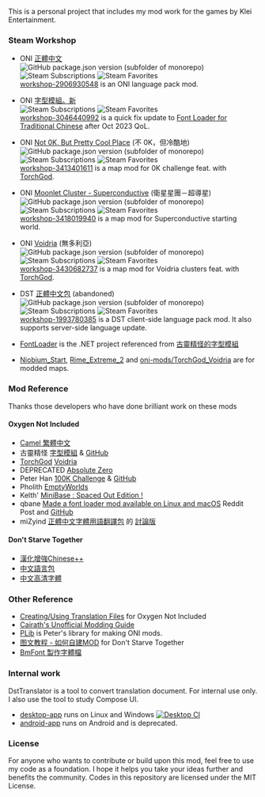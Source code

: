 This is a personal project that includes my mod work for the games by Klei Entertainment.

### Steam Workshop
* ONI [正體中文](https://steamcommunity.com/sharedfiles/filedetails/?id=2906930548) <br />
![GitHub package.json version (subfolder of monorepo)](https://img.shields.io/github/package-json/v/DolphinWing/KleiWork?filename=workshop-2906930548%2Fpackage.json&logo=github) 
![Steam Subscriptions](https://img.shields.io/steam/subscriptions/2906930548?logo=steam) 
![Steam Favorites](https://img.shields.io/steam/favorites/2906930548?logo=steam) <br />
[workshop-2906930548](workshop-2906930548) is an ONI language pack mod. 
* ONI [字型模組。新](https://steamcommunity.com/sharedfiles/filedetails/?id=3046440992) <br />
![Steam Subscriptions](https://img.shields.io/steam/subscriptions/3046440992?logo=steam) 
![Steam Favorites](https://img.shields.io/steam/favorites/3046440992?logo=steam) <br />
[workshop-3046440992](workshop-3046440992) is a quick fix update to [Font Loader for Traditional Chinese](https://steamcommunity.com/workshop/filedetails/?id=2119648603) after Oct 2023 QoL.
* ONI [Not 0K, But Pretty Cool Place](https://steamcommunity.com/sharedfiles/filedetails/?id=3413401611) (不 0K，但冷酷地)<br />
![GitHub package.json version (subfolder of monorepo)](https://img.shields.io/github/package-json/v/DolphinWing/KleiWork?filename=workshop-3413401611%2Fpackage.json&logo=github) 
![Steam Subscriptions](https://img.shields.io/steam/subscriptions/3413401611?logo=steam) 
![Steam Favorites](https://img.shields.io/steam/favorites/3413401611?logo=steam) <br />
[workshop-3413401611](workshop-3413401611) is a map mod for 0K challenge feat. with [TorchGod](https://github.com/TorchGod531).
* ONI [Moonlet Cluster - Superconductive](https://steamcommunity.com/sharedfiles/filedetails/?id=3418019940) (衛星星團－超導星)<br />
![GitHub package.json version (subfolder of monorepo)](https://img.shields.io/github/package-json/v/DolphinWing/KleiWork?filename=workshop-3418019940%2Fpackage.json&logo=github) 
![Steam Subscriptions](https://img.shields.io/steam/subscriptions/3418019940?logo=steam) 
![Steam Favorites](https://img.shields.io/steam/favorites/3418019940?logo=steam) <br />
[workshop-3418019940](workshop-3418019940) is a map mod for Superconductive starting world.
* ONI [Voidria](https://steamcommunity.com/sharedfiles/filedetails/?id=3430682737) (無多利亞)<br />
![GitHub package.json version (subfolder of monorepo)](https://img.shields.io/github/package-json/v/DolphinWing/KleiWork?filename=workshop-3430682737%2Fpackage.json&logo=github) 
![Steam Subscriptions](https://img.shields.io/steam/subscriptions/3430682737?logo=steam) 
![Steam Favorites](https://img.shields.io/steam/favorites/3430682737?logo=steam) <br />
[workshop-3430682737](workshop-3430682737) is a map mod for Voidria clusters feat. with [TorchGod](https://github.com/TorchGod531).
* DST [正體中文包](https://steamcommunity.com/sharedfiles/filedetails/?id=1993780385) (abandoned)<br />
![GitHub package.json version (subfolder of monorepo)](https://img.shields.io/github/package-json/v/DolphinWing/KleiWork?filename=workshop-1993780385%2Fpackage.json&logo=github) 
![Steam Subscriptions](https://img.shields.io/steam/subscriptions/1993780385?logo=steam) 
![Steam Favorites](https://img.shields.io/steam/favorites/1993780385?logo=steam) <br />
[workshop-1993780385](workshop-1993780385) is a DST client-side language pack mod. It also supports server-side language update.

* [FontLoader](oni-mods/FontLoader) is the .NET project referenced from [古靈精怪的字型模組](https://github.com/dershiuan/ONI-Mods/tree/v2.0.4/FontLoader)
* [Niobium_Start](oni-mods/Niobium_Start), [Rime_Extreme_2](oni-mods/Rime_Extreme_2) and [oni-mods/TorchGod_Voidria](TorchGod_Voidria) are for modded maps.

### Mod Reference

Thanks those developers who have done brilliant work on these mods

#### Oxygen Not Included

* [Camel 繁體中文](https://steamcommunity.com/sharedfiles/filedetails/?id=2679329370)
* 古靈精怪 [字型模組](https://steamcommunity.com/workshop/filedetails/?id=2119648603) & [GitHub](https://github.com/dershiuan/ONI-Mods/tree/v2.0.4/FontLoader)
* [TorchGod](https://github.com/TorchGod531) [Voidria](https://github.com/TorchGod531/Voidria)
* DEPRECATED [Absolute Zero](https://steamcommunity.com/sharedfiles/filedetails/?id=1746056079)
* Peter Han [100K Challenge](https://steamcommunity.com/sharedfiles/filedetails/?id=2228381429) & [GitHub](https://github.com/peterhaneve/ONIMods/tree/main/Challenge100K)
* Pholith [EmptyWorlds](https://discord.com/channels/1017205657339957251/1017205658396938322)
* Kelth' [MiniBase : Spaced Out Edition !](https://steamcommunity.com/sharedfiles/filedetails/?id=2973000407)
* qbane [Made a font loader mod available on Linux and macOS](https://www.reddit.com/r/Oxygennotincluded/comments/orijbl/made_a_font_loader_mod_available_on_linux_and/) Reddit Post and [GitHub](https://github.com/qbane/ONI-Mods)
* miZyind [正體中文字體用語翻譯包](https://steamcommunity.com/sharedfiles/filedetails/?id=2070840646) 的 [討論版](https://steamcommunity.com/workshop/filedetails/discussion/2070840646/3044978964803635873)

#### Don't Starve Together

* [漢化增強Chinese++](https://steamcommunity.com/sharedfiles/filedetails/?id=1418746242)
* [中文語言包](https://steamcommunity.com/sharedfiles/filedetails/?id=367546858)
* [中文高清字體](https://steamcommunity.com/sharedfiles/filedetails/?id=678340265)

### Other Reference

* [Creating/Using Translation Files](https://forums.kleientertainment.com/forums/topic/74765-creatingusing-translation-files-updated-august-22nd-2017/) for Oxygen Not Included
* [Cairath's Unofficial Modding Guide](https://github.com/Cairath/Oxygen-Not-Included-Modding/wiki)
* [PLib](https://github.com/peterhaneve/ONIMods/tree/main/PLib) is Peter's library for making ONI mods.
* [图文教程 - 如何自建MOD](https://steamcommunity.com/sharedfiles/filedetails/?id=676286328) for Don't Starve Together
* [BmFont 製作字體檔](https://cwa1022.pixnet.net/blog/post/15527479)

### Internal work

DstTranslator is a tool to convert translation document. For internal use only. I also use the tool to study Compose UI.
* [desktop-app](tools/desktop-app) runs on Linux and Windows [![Desktop CI](https://github.com/DolphinWing/KleiWork/actions/workflows/desktop.yml/badge.svg)](https://github.com/DolphinWing/KleiWork/actions/workflows/desktop.yml)
* [android-app](tools/android-app) runs on Android and is deprecated.

### License

For anyone who wants to contribute or build upon this mod, feel free to use my code as a foundation.
I hope it helps you take your ideas further and benefits the community.
Codes in this repository are licensed under the MIT License.

